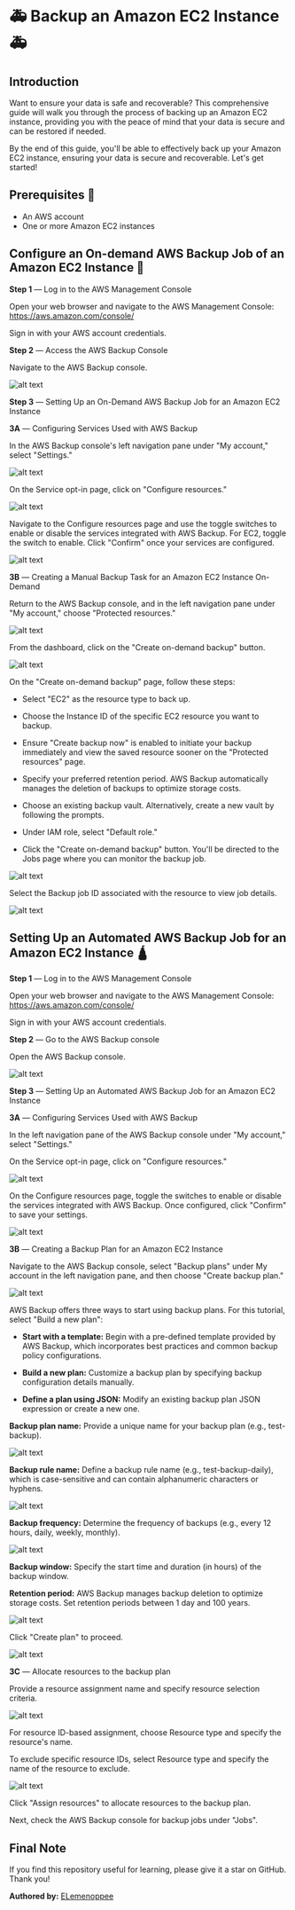 # 🚑 Backup an Amazon EC2 Instance 🚑

## Introduction 

Want to ensure your data is safe and recoverable? This comprehensive guide will walk you through the process of backing up an Amazon EC2 instance, providing you with the peace of mind that your data is secure and can be restored if needed.

By the end of this guide, you'll be able to effectively back up your Amazon EC2 instance, ensuring your data is secure and recoverable. Let's get started!

## Prerequisites 🚨

+ An AWS account
+ One or more Amazon EC2 instances

## Configure an On-demand AWS Backup Job of an Amazon EC2 Instance 🚢

**Step 1** — Log in to the AWS Management Console

Open your web browser and navigate to the AWS Management Console: https://aws.amazon.com/console/

Sign in with your AWS account credentials.

**Step 2** — Access the AWS Backup Console

Navigate to the AWS Backup console.

![alt text](images/image-19.png)

**Step 3** — Setting Up an On-Demand AWS Backup Job for an Amazon EC2 Instance

**3A** — Configuring Services Used with AWS Backup

In the AWS Backup console's left navigation pane under "My account," select "Settings."

![alt text](images/image-20.png)

On the Service opt-in page, click on "Configure resources."

![alt text](images/image-21.png)

Navigate to the Configure resources page and use the toggle switches to enable or disable the services integrated with AWS Backup. For EC2, toggle the switch to enable. Click "Confirm" once your services are configured.

![alt text](images/image-22.png)

**3B** — Creating a Manual Backup Task for an Amazon EC2 Instance On-Demand

Return to the AWS Backup console, and in the left navigation pane under "My account," choose "Protected resources."

![alt text](images/image-23.png)

From the dashboard, click on the "Create on-demand backup" button.

![alt text](images/image-24.png)

On the "Create on-demand backup" page, follow these steps:

+ Select "EC2" as the resource type to back up.

+ Choose the Instance ID of the specific EC2 resource you want to backup.

+ Ensure "Create backup now" is enabled to initiate your backup immediately and view the saved resource sooner on the "Protected resources" page.

+ Specify your preferred retention period. AWS Backup automatically manages the deletion of backups to optimize storage costs.

+ Choose an existing backup vault. Alternatively, create a new vault by following the prompts.

+ Under IAM role, select "Default role."

+ Click the "Create on-demand backup" button. You'll be directed to the Jobs page where you can monitor the backup job.

![alt text](images/image-25.png)

Select the Backup job ID associated with the resource to view job details.

![alt text](images/image-26.png)

## Setting Up an Automated AWS Backup Job for an Amazon EC2 Instance 🛕

**Step 1** — Log in to the AWS Management Console

Open your web browser and navigate to the AWS Management Console: https://aws.amazon.com/console/

Sign in with your AWS account credentials.

**Step 2** — Go to the AWS Backup console

Open the AWS Backup console.

![alt text](images/image-19.png)

**Step 3** — Setting Up an Automated AWS Backup Job for an Amazon EC2 Instance

**3A** — Configuring Services Used with AWS Backup

In the left navigation pane of the AWS Backup console under "My account," select "Settings."

On the Service opt-in page, click on "Configure resources."

![alt text](images/image-27.png)

On the Configure resources page, toggle the switches to enable or disable the services integrated with AWS Backup. Once configured, click "Confirm" to save your settings.

![alt text](images/image-22.png)

**3B** — Creating a Backup Plan for an Amazon EC2 Instance

Navigate to the AWS Backup console, select "Backup plans" under My account in the left navigation pane, and then choose "Create backup plan."

![alt text](images/image-29.png)

AWS Backup offers three ways to start using backup plans. For this tutorial, select "Build a new plan":

+ **Start with a template:** Begin with a pre-defined template provided by AWS Backup, which incorporates best practices and common backup policy configurations.

+ **Build a new plan:** Customize a backup plan by specifying backup configuration details manually.

+ **Define a plan using JSON:** Modify an existing backup plan JSON expression or create a new one.

**Backup plan name:** Provide a unique name for your backup plan (e.g., test-backup).

![alt text](images/image-30.png)

**Backup rule name:** Define a backup rule name (e.g., test-backup-daily), which is case-sensitive and can contain alphanumeric characters or hyphens.

![alt text](images/image-31.png)

**Backup frequency:** Determine the frequency of backups (e.g., every 12 hours, daily, weekly, monthly).

![alt text](images/image-32.png)

**Backup window:** Specify the start time and duration (in hours) of the backup window.

**Retention period:** AWS Backup manages backup deletion to optimize storage costs. Set retention periods between 1 day and 100 years.

![alt text](images/image-33.png)

Click "Create plan" to proceed.

![alt text](images/image-34.png)

**3C** — Allocate resources to the backup plan

Provide a resource assignment name and specify resource selection criteria.

![alt text](images/image-35.png)

For resource ID-based assignment, choose Resource type and specify the resource's name.

To exclude specific resource IDs, select Resource type and specify the name of the resource to exclude.

![alt text](images/image-36.png)

Click "Assign resources" to allocate resources to the backup plan.

Next, check the AWS Backup console for backup jobs under "Jobs".

## Final Note

If you find this repository useful for learning, please give it a star on GitHub. Thank you!

**Authored by:** [ELemenoppee](https://github.com/ELemenoppee)
